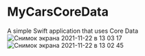# MyCarsCoreData
A simple Swift application that uses Сore Data 
![Снимок экрана 2021-11-22 в 13 03 17](https://user-images.githubusercontent.com/91129638/142841844-341d17f5-677a-4f77-8295-a6d94a634607.png)
![Снимок экрана 2021-11-22 в 13 02 45](https://user-images.githubusercontent.com/91129638/142841851-3e122de2-7ee5-4dc2-8031-20155d423d6e.png)
